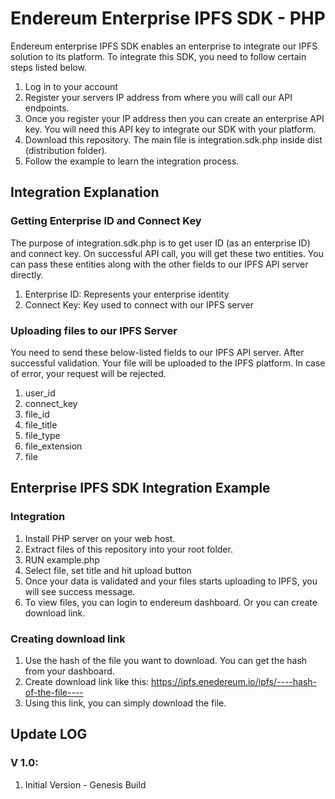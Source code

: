 # Endereum Enterprise IPFS SDK - PHP

Endereum enterprise IPFS SDK enables an enterprise to integrate our IPFS solution to its platform. To integrate this SDK, you need to follow certain steps listed below.
1. Log in to your account
2. Register your servers IP address from where you will call our API endpoints.
3. Once you register your IP address then you can create an enterprise API key. You will need this API key to integrate our SDK with your platform.
4. Download this repository. The main file is integration.sdk.php inside dist (distribution folder).
5. Follow the example to learn the integration process.


## Integration Explanation

### Getting Enterprise ID and Connect Key
The purpose of integration.sdk.php is to get user ID (as an enterprise ID) and connect key. On successful API call, you will get these two entities. You can pass these entities along with the other fields to our IPFS API server directly.
1. Enterprise ID: Represents your enterprise identity
2. Connect Key: Key used to connect with our IPFS server

### Uploading files to our IPFS Server
You need to send these below-listed fields to our IPFS API server. After successful validation. Your file will be uploaded to the IPFS platform. In case of error, your request will be rejected.
1. user_id
2. connect_key
3. file_id
4. file_title
5. file_type
6. file_extension
7. file


## Enterprise IPFS SDK Integration Example

### Integration
1. Install PHP server on your web host.
2. Extract files of this repository into your root folder.
3. RUN example.php
4. Select file, set title and hit upload button
5. Once your data is validated  and your files starts uploading to IPFS, you will see success message.
6. To view files, you can login to endereum dashboard. Or you can create download link.

### Creating download link
1. Use the hash of the file you want to download. You can get the hash from your dashboard.
2. Create download link like this: https://ipfs.enedereum.io/ipfs/----hash-of-the-file----
3. Using this link, you can simply download the file.


## Update LOG

### V 1.0: 
1. Initial Version - Genesis Build
